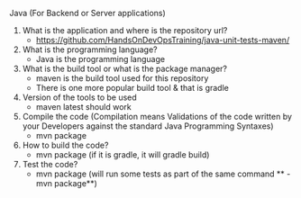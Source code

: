 Java (For Backend or Server applications)

1. What is the application and where is the repository url?
   - https://github.com/HandsOnDevOpsTraining/java-unit-tests-maven/
2. What is the programming language?
   - Java is the programming language
3. What is the build tool or what is the package manager?
   - maven is the build tool used for this repository
   - There is one more popular build tool & that is gradle
4. Version of the tools to be used
   - maven latest should work
5. Compile the code (Compilation means Validations of the code written by your Developers against the standard Java Programming Syntaxes)
   - mvn package
6. How to build the code?
   - mvn package (if it is gradle, it will gradle build)
7. Test the code?
   - mvn package  (will run some tests as part of the same command ** - mvn package**)
